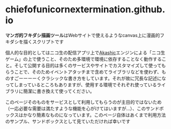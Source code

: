 # chiefofunicornextermination.github.io
**マンガ的フキダシ描画ツール**はWebサイトで使えるようなcanvas上に漫画的フキダシを描くスクリプトです

個人的な目的としてはニコ生の配信アプリ上で[Akashic](https://akashic-games.github.io/)エンジンによる「ニコ生ゲーム」の上で使うこと、そのため多環境で環境に依存することなく動作すること。そして公開する目的は多くのサービスやサイトでカスタマイズして使ってもらうことで、そのためイベントアタッチまで含めてライブラリなどを使わず、ものすごーーーーくクラシックな書き方をしています。それが故に冗長な記述になってしまっているところもありますが、使用する環境でそれぞれ使っているライブラリに簡潔に書き換えて使ってください。

このページそのものをサービスとして利用してもらうのが主目的ではないため（一応必要な需要は満たすような機能を心がけてはいますが…）、このサンドボックスはかなり簡素なものになっています。このページ自体はあくまで利用方法のサンプル、サンドボックスとして見ていただければ幸いです
